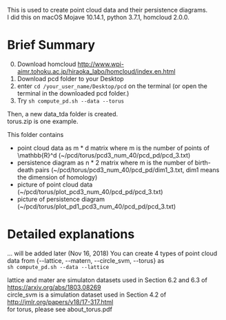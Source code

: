 This is used to create point cloud data and their persistence diagrams.<br>
I did this on macOS Mojave 10.14.1, python 3.7.1, homcloud 2.0.0.

# Brief Summary
0. Download homcloud http://www.wpi-aimr.tohoku.ac.jp/hiraoka_labo/homcloud/index.en.html
1. Download pcd folder to your Desktop
2. enter `cd /your_user_name/Desktop/pcd` on the terminal
   (or open the terminal in the downloaded pcd folder.)
3. Try `sh compute_pd.sh --data --torus`

Then, a new data_tda folder is created.<br>
torus.zip is one example.

This folder contains 
- point cloud data as m * d matrix where m is the number of points of \mathbb{R}^d
  (~/pcd/torus/pcd3_num_40/pcd_pd/pcd_3.txt)
- persistence diagram as n * 2 matrix where m is the number of birth-death pairs
  (~/pcd/torus/pcd3_num_40/pcd_pd/dim1_3.txt, dim1 means the dimension of homology)
- picture of point cloud data
  (~/pcd/torus/plot_pcd3_num_40/pcd_pd/pcd_3.txt)
- picture of persistence diagram
  (~/pcd/torus/plot_pd1_pcd3_num_40/pcd_pd/pcd_3.txt)

# Detailed explanations
... will be added later (Nov 16, 2018)
You can create 4 types of point cloud data from {--lattice, --matern, --circle_svm, --torus} as<br>
`sh compute_pd.sh --data --lattice`

lattice and mater are simulaton datasets used in Section 6.2 and 6.3 of https://arxiv.org/abs/1803.08269<br>
circle_svm is a simulation dataset used in Section 4.2 of http://jmlr.org/papers/v18/17-317.html<br>
for torus, please see about_torus.pdf
